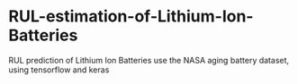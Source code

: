 # RUL-estimation-of-Lithium-Ion-Batteries
RUL prediction of Lithium Ion Batteries use the NASA aging battery dataset, using tensorflow and keras
